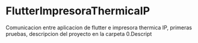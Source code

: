# FlutterImpresoraThermicaIP
Comunicacion entre aplicacion de flutter e impresora thermica IP, primeras pruebas, descripcion del proyecto en la carpeta 0.Descript
